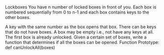 Lockboxes
You have n number of locked boxes in front of you. Each box is numbered sequentially from 0 to n-1 and each box contains keys to the other boxes.

A key with the same number as the box opens that box.
There can be keys that do not have boxes.
A box may be empty i.e., not have any keys at all. The first box is already unlocked. Given a certain set of boxes, write a function that determines if all the boxes can be opened. Function Prototype: def canUnlockAll(boxes)
